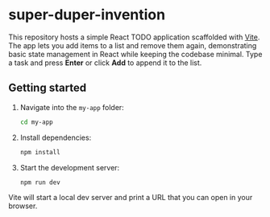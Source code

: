 # super-duper-invention

This repository hosts a simple React TODO application scaffolded with [Vite](https://vitejs.dev/).
The app lets you add items to a list and remove them again, demonstrating basic state management in React while keeping the codebase minimal. Type a task and press **Enter** or click **Add** to append it to the list.

## Getting started

1. Navigate into the `my-app` folder:
   ```bash
   cd my-app
   ```
2. Install dependencies:
   ```bash
   npm install
   ```
3. Start the development server:
   ```bash
   npm run dev
   ```

Vite will start a local dev server and print a URL that you can open in your browser.
